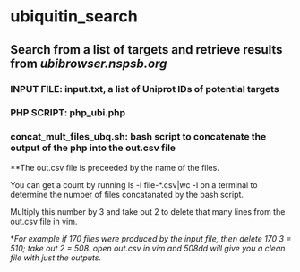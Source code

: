 # ubiquitin_search

## Search from a list of targets and retrieve results from _ubibrowser.nspsb.org_

### INPUT FILE: input.txt, a list of Uniprot IDs of potential targets

### PHP SCRIPT: php_ubi.php

### concat_mult_files_ubq.sh: bash script to concatenate the output of the php into the out.csv file

**The out.csv file is preceeded by the name of the files.

You can get a count by running ls -l file-*.csv|wc -l
on a terminal to determine the number of files concatanated by the bash script.

Multiply this number by 3 and take out 2 to delete that many lines from the out.csv file in vim.

**For example if 170 files were produced by the input file, then delete 170 *3 = 510; take out 2 = 508.
open out.csv in vim and 508dd will give you a clean file with just the outputs.** 
